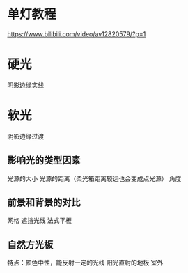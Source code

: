 
# 单灯教程
https://www.bilibili.com/video/av12820579/?p=1



# 硬光
阴影边缘实线

# 软光
阴影边缘过渡


## 影响光的类型因素
光源的大小
光源的距离（柔光箱距离较远也会变成点光源）
角度


## 前景和背景的对比


网格 遮挡光线
法式平板



## 自然方光板
特点：颜色中性，能反射一定的光线
阳光直射的地板
室外











































